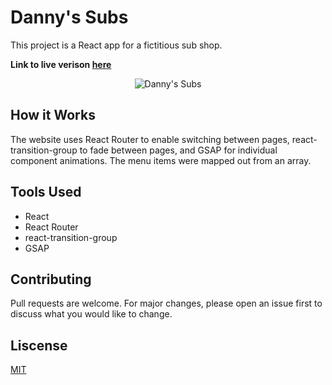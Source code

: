 # Danny's Subs

This project is a React app for a fictitious sub shop.

**Link to live verison [here](https://dannysubs.netlify.app)**

<p align="center">
<img src="https://user-images.githubusercontent.com/51346343/92243828-14ce7f00-ee90-11ea-9107-42bae6c7aad7.png" alt="Danny's Subs">
</p>

## How it Works

The website uses React Router to enable switching between pages, react-transition-group to fade between pages, and GSAP for individual component animations. The menu items were mapped out from an array.

## Tools Used

- React
- React Router
- react-transition-group
- GSAP

## Contributing

Pull requests are welcome. For major changes, please open an issue first to discuss what you would like to change.

## Liscense

[MIT](https://opensource.org/licenses/MIT)
